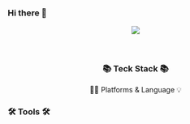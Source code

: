 ### Hi there 👋

<!--
**Halaaaaaaaaaaa/Halaaaaaaaaaaa** is a ✨ _special_ ✨ repository because its `README.md` (this file) appears on your GitHub profile.

Here are some ideas to get you started:

- 🔭 I’m currently working on ...
- 🌱 I’m currently learning ...
- 👯 I’m looking to collaborate on ...
- 🤔 I’m looking for help with ...
- 💬 Ask me about ...
- 📫 How to reach me: ...
- 😄 Pronouns: ...
- ⚡ Fun fact: ...
-->

<div align="center"><img src="https://capsule-render.vercel.app/api?type=wave&color=auto&height=300&section=header&text=Sehyun%20Github!&fontSize=90" /></div><br><br>

### <div align="center">📚 <b>Teck Stack</b> 📚</div>
<div align="center">🎨💡 Platforms & Language 💡</div>
<div align="center"></div>


### 🛠️ <b>Tools</b> 🛠️

